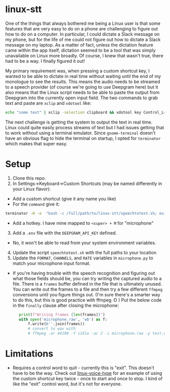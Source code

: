 # linux-stt

One of the things that always bothered me being a Linux user is that some features that are very easy to do on a phone are challenging to figure out how to do on a computer.
In particular, I could dictate a Slack message on my phone, but for the life of me could not figure out how to dictate a Slack message on my laptop.
As a matter of fact, unless the dictation feature came within the app itself, dictation seemed to be a tool that was simply unavailable on Linux more broadly.
Of course, I knew that wasn't true, there had to be a way.
I finally figured it out!

My primary requirement was, when pressing a custom shortcut key, I wanted to be able to dictate in real time without waiting until the end of my monologue to see the results.
This means the audio needs to be streamed to a speech provider (of course we're going to use Deepgram here) but it also means that the Linux script needs to be able to paste the output from Deepgram into the currently open input field.
The two commands to grab text and paste are `xclip` and `xdotool` like:
```sh
echo "some text" | xclip -selection clipboard && xdotool key Control_L+v
```

The next challenge is getting the system to output the text in real time.
Linux could quite easily process streams of text but I had issues getting that to work without using a terminal emulator.
Since `gnome-terminal` doesn't have an obvious flag to hide the terminal on startup, I opted for `terminator` which makes that super easy.


# Setup
1. Clone this repo.
2. In Settings->Keyboard->Custom Shortcuts (may be named differently in your Linux flavor):
  - Add a custom shortcut (give it any name you like)
  - For the `command` give it:
```sh
terminator -H -e  "bash -c /full/path/to/linux-stt/speechtotext.sh; exit"
```
  - Add a hotkey.  I have mine mapped to `<super> + M` for "microphone"
3. Add a `.env` file with the `DEEPGRAM_API_KEY` defined.
  - No, it won't be able to read from your system environment variables.
4. Update the script `speechtotext.sh` with the full paths to your location
5. Update the `FORMAT`, `CHANNELS`, and `RATE` variables in `microphone.py` to match your microphone input format.
  - If you're having trouble with the speech recognition and figuring out what those fields should be, you can try writing the captured audio to a file.  There is a `frames` buffer defined in the file that is ultimately unused.  You can write out the frames to a file and then try a few different `ffmpeg` conversions until you figure things out.  (I'm sure there's a smarter way to do this, but this is good practice with ffmpeg :D )  Put the below code in the `finally` clause after closing the microphone:
  ```python
        print(f"Writing frames {len(frames)}")
        with open('microphone.raw', 'wb') as f:
            f.write(b''.join(frames))
            # convert to wav with
            # ffmpeg -ar 44100 -f s16le -ac 2 -i microphone.raw -y test.wav
```




# Limitations
- Requires a control word to quit - currently this is "exit".  This doesn't have to be the way.  Check out [linux-voice-type](https://github.com/Jeremie-Chauvel/linux-voice-type/tree/main) for an example of using the custom shortcut key twice - once to start and once to stop.  I kind of like the "exit" control word, but it's not for everyone.